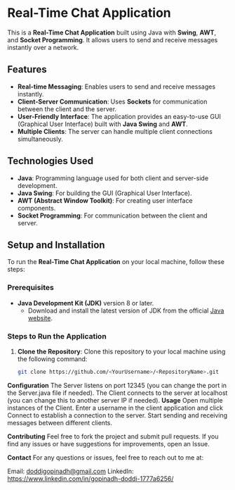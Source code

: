 # Real-Time Chat Application

This is a **Real-Time Chat Application** built using Java with **Swing**, **AWT**, and **Socket Programming**. It allows users to send and receive messages instantly over a network.

## Features

- **Real-time Messaging**: Enables users to send and receive messages instantly.
- **Client-Server Communication**: Uses **Sockets** for communication between the client and the server.
- **User-Friendly Interface**: The application provides an easy-to-use GUI (Graphical User Interface) built with **Java Swing** and **AWT**.
- **Multiple Clients**: The server can handle multiple client connections simultaneously.

## Technologies Used

- **Java**: Programming language used for both client and server-side development.
- **Java Swing**: For building the GUI (Graphical User Interface).
- **AWT (Abstract Window Toolkit)**: For creating user interface components.
- **Socket Programming**: For communication between the client and server.

## Setup and Installation

To run the **Real-Time Chat Application** on your local machine, follow these steps:

### Prerequisites

- **Java Development Kit (JDK)** version 8 or later.
  - Download and install the latest version of JDK from the official [Java website](https://www.oracle.com/java/technologies/javase-jdk8-downloads.html).

### Steps to Run the Application

1. **Clone the Repository**:
   Clone this repository to your local machine using the following command:
   ```bash
   git clone https://github.com/<YourUsername>/<RepositoryName>.git


**Configuration**
The Server listens on port 12345 (you can change the port in the Server.java file if needed).
The Client connects to the server at localhost (you can change this to another server IP if needed).
**Usage**
Open multiple instances of the Client.
Enter a username in the client application and click Connect to establish a connection to the server.
Start sending and receiving messages between different clients.

**Contributing**
Feel free to fork the project and submit pull requests. If you find any issues or have suggestions for improvements, open an Issue.

**Contact**
For any questions or issues, feel free to reach out to me at:

Email: doddigopinadh@gmail.com
LinkedIn: https://www.linkedin.com/in/gopinadh-doddi-1777a6256/
